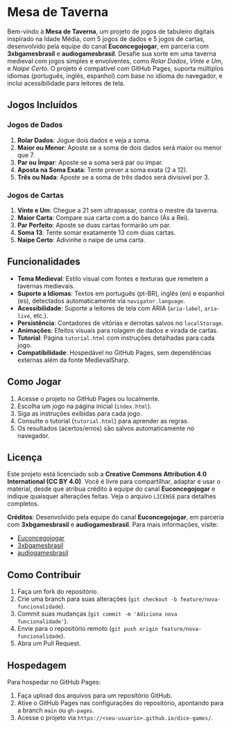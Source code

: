 # Mesa de Taverna

Bem-vindo à **Mesa de Taverna**, um projeto de jogos de tabuleiro digitais inspirado na Idade Média, com 5 jogos de dados e 5 jogos de cartas, desenvolvido pela equipe do canal **Euconcegojogar**, em parceria com **3xbgamesbrasil** e **audiogamesbrasil**. Desafie sua sorte em uma taverna medieval com jogos simples e envolventes, como *Rolar Dados*, *Vinte e Um*, e *Naipe Certo*. O projeto é compatível com GitHub Pages, suporta múltiplos idiomas (português, inglês, espanhol) com base no idioma do navegador, e inclui acessibilidade para leitores de tela.

## Jogos Incluídos

### Jogos de Dados
1. **Rolar Dados**: Jogue dois dados e veja a soma.
2. **Maior ou Menor**: Aposte se a soma de dois dados será maior ou menor que 7.
3. **Par ou Ímpar**: Aposte se a soma será par ou ímpar.
4. **Aposta na Soma Exata**: Tente prever a soma exata (2 a 12).
5. **Três ou Nada**: Aposte se a soma de três dados será divisível por 3.

### Jogos de Cartas
1. **Vinte e Um**: Chegue a 21 sem ultrapassar, contra o mestre da taverna.
2. **Maior Carta**: Compare sua carta com a do banco (Ás a Rei).
3. **Par Perfeito**: Aposte se duas cartas formarão um par.
4. **Soma 13**: Tente somar exatamente 13 com duas cartas.
5. **Naipe Certo**: Adivinhe o naipe de uma carta.

## Funcionalidades
- **Tema Medieval**: Estilo visual com fontes e texturas que remetem a tavernas medievais.
- **Suporte a Idiomas**: Textos em português (pt-BR), inglês (en) e espanhol (es), detectados automaticamente via `navigator.language`.
- **Acessibilidade**: Suporte a leitores de tela com ARIA (`aria-label`, `aria-live`, etc.).
- **Persistência**: Contadores de vitórias e derrotas salvos no `localStorage`.
- **Animações**: Efeitos visuais para rolagem de dados e virada de cartas.
- **Tutorial**: Página `tutorial.html` com instruções detalhadas para cada jogo.
- **Compatibilidade**: Hospedável no GitHub Pages, sem dependências externas além da fonte MedievalSharp.

## Como Jogar
1. Acesse o projeto no GitHub Pages ou localmente.
2. Escolha um jogo na página inicial (`index.html`).
3. Siga as instruções exibidas para cada jogo.
4. Consulte o tutorial (`tutorial.html`) para aprender as regras.
5. Os resultados (acertos/erros) são salvos automaticamente no navegador.

## Licença
Este projeto está licenciado sob a **Creative Commons Attribution 4.0 International (CC BY 4.0)**. Você é livre para compartilhar, adaptar e usar o material, desde que atribua crédito à equipe do canal **Euconcegojogar** e indique quaisquer alterações feitas. Veja o arquivo `LICENSE` para detalhes completos.

**Créditos**: Desenvolvido pela equipe do canal **Euconcegojogar**, em parceria com **3xbgamesbrasil** e **audiogamesbrasil**. Para mais informações, visite:
- [Euconcegojogar](https://youtube.com/@euconcegojogar?si=SX07WbvR0sDwzRzW)
- [3xbgamesbrasil](https://youtube.com/@3xbgamesbrasil?si=qomJ9ccKHmcBRx6V)
- [audiogamesbrasil](https://youtube.com/@audiogamesbrasil?si=Uk9OQFGHRzWDnI32)

## Como Contribuir
1. Faça um fork do repositório.
2. Crie uma branch para suas alterações (`git checkout -b feature/nova-funcionalidade`).
3. Commit suas mudanças (`git commit -m 'Adiciona nova funcionalidade'`).
4. Envie para o repositório remoto (`git push origin feature/nova-funcionalidade`).
5. Abra um Pull Request.

## Hospedagem
Para hospedar no GitHub Pages:
1. Faça upload dos arquivos para um repositório GitHub.
2. Ative o GitHub Pages nas configurações do repositório, apontando para a branch `main` ou `gh-pages`.
3. Acesse o projeto via `https://<seu-usuario>.github.io/dice-games/`.
